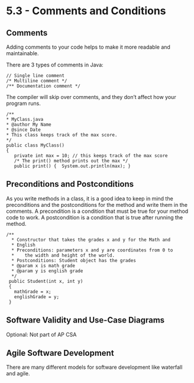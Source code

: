 # 5.3 - Comments and Conditions

## Comments

Adding comments to your code helps to make it more readable and maintainable.

There are 3 types of comments in Java:
```
// Single line comment
/* Multiline comment */
/** Documentation comment */
```

The compiler will skip over comments, and they don’t affect how your program runs. 

```
/**
* MyClass.java
* @author My Name
* @since Date
* This class keeps track of the max score.
*/
public class MyClass()
{
   private int max = 10; // this keeps track of the max score
   /* The print() method prints out the max */
   public print() {  System.out.println(max); }
```

## Preconditions and Postconditions

As you write methods in a class, it is a good idea to keep in mind the preconditions and the postconditions for the method and write them in the comments.
A precondition is a condition that must be true for your method code to work.
A postcondition is a condition that is true after running the method.

```
/**
  * Constructor that takes the grades x and y for the Math and
  * English
  * Preconditions: parameters x and y are coordinates from 0 to
  *    the width and height of the world.
  * Postconditions: Student object has the grades
  * @param x is math grade
  * @param y is english grade
  */
 public Student(int x, int y)
 {
   mathGrade = x;
   englishGrade = y;
 }
```
## Software Validity and Use-Case Diagrams
Optional: Not part of AP CSA 

## Agile Software Development
There are many different models for software development like waterfall and agile. 
